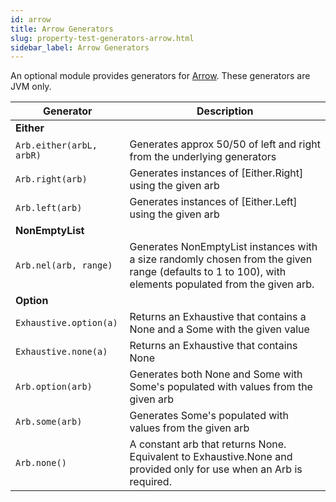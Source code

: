 ```yaml
---
id: arrow
title: Arrow Generators
slug: property-test-generators-arrow.html
sidebar_label: Arrow Generators
---
```



An optional module provides generators for [Arrow](https://arrow-kt.io). These generators are JVM only.

| Generator    | Description |
| -------- | ----------- |
| **Either** |
| `Arb.either(arbL, arbR)` |  Generates approx 50/50 of left and right from the underlying generators |
| `Arb.right(arb)` | Generates instances of [Either.Right] using the given arb |
| `Arb.left(arb)` | Generates instances of [Either.Left] using the given arb |
| **NonEmptyList** |
| `Arb.nel(arb, range)` |  Generates NonEmptyList instances with a size randomly chosen from the given range (defaults to 1 to 100), with elements populated from the given arb. |
| **Option** |
| `Exhaustive.option(a)` | Returns an Exhaustive that contains a None and a Some with the given value |
| `Exhaustive.none(a)` | Returns an Exhaustive that contains None |
| `Arb.option(arb)` | Generates both None and Some with Some's populated with values from the given arb |
| `Arb.some(arb)` | Generates Some's populated with values from the given arb |
| `Arb.none()` | A constant arb that returns None. Equivalent to Exhaustive.None and provided only for use when an Arb is required. |

